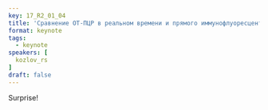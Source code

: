 ```yaml
---
key: 17_R2_01_04
title: 'Сравнение ОТ-ПЦР в реальном времени и прямого иммунофлуоресцентного теста на обнаружение хантавирусов в лёгких у крыс'
format: keynote
tags:
  - keynote
speakers: [
  kozlov_rs
]
draft: false
---
```

Surprise!